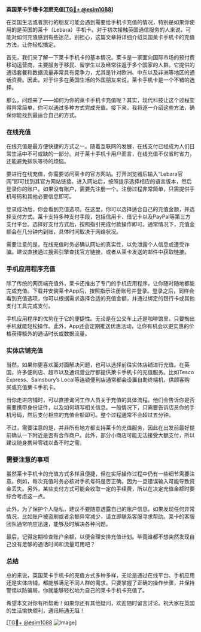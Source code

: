 **英国莱卡手機卡怎麽充值[[TG💪+ @esim1088](https://t.me/s/esim1088)]**

在英国生活或者旅行的朋友可能会遇到需要给手机卡充值的情况，特别是如果你使用的是英国的莱卡（Lebara）手机卡。对于初次接触英国通信服务的人来说，可能对如何充值感到有些迷茫。别担心，这篇文章将详细介绍英国莱卡手机卡的充值方法，让你轻松搞定。

首先，我们来了解一下莱卡手机卡的基本情况。莱卡是一家面向国际市场的预付费移动运营商，主要服务于移民、留学生以及经常往返于多个国家的人群。它提供的通话套餐和数据流量非常具有竞争力，尤其是针对欧洲、中东以及非洲等地区的通话资费。因此，对于许多在英国生活的外国朋友来说，莱卡手机卡是一个不错的选择。

那么，问题来了——如何为你的莱卡手机卡充值呢？其实，现代科技让这个过程变得异常简单，你可以通过多种方式完成充值。接下来，我将逐一介绍这些方法，确保你能找到最适合自己的方式。

### 在线充值

在线充值是最方便快捷的方式之一。随着互联网的发展，在线支付已经成为人们日常生活中不可或缺的一部分。对于莱卡手机卡用户而言，在线充值不仅省时省力，还能避免排队等待的烦恼。

要进行在线充值，你需要访问莱卡的官方网站。打开浏览器后输入“Lebara官网”即可找到其官方网站链接。进入网站后，按照提示选择相应的语言版本，然后登录你的账户。如果没有账户，需要先注册一个。注册过程非常简单，只需提供手机号码和其他必要信息即可。

登录成功后，你会看到充值选项。在这里，你可以选择适合自己的充值金额，并选择支付方式。莱卡支持多种支付手段，包括信用卡、借记卡以及PayPal等第三方支付平台。选择好支付方式后，按照指引完成付款操作即可。通常情况下，充值金额会在几分钟内到账，具体时间取决于网络状况。

需要注意的是，在线充值时务必确认网址的真实性，以免泄露个人信息或遭受诈骗。建议直接通过搜索引擎查找官方链接，或者从莱卡发送的邮件中获取链接。

### 手机应用程序充值

除了传统的网页端充值外，莱卡还推出了专门的手机应用程序，让你随时随地都能完成充值。下载并安装莱卡App后，按照指示注册账号并登录。登录之后，同样会看到充值选项，你可以根据需求选择合适的充值金额，并通过绑定的银行卡或其他支付工具完成支付。

手机应用程序的优势在于它的便捷性。无论是在公交车上还是咖啡馆里，只要掏出手机就能轻松操作。此外，App还会定期推送优惠活动，让你有机会以更实惠的价格获得额外的通话时长或数据流量。

### 实体店铺充值

当然，如果你更喜欢面对面解决问题，也可以选择前往实体店铺进行充值。在英国，许多便利店、超市以及通讯营业厅都提供莱卡手机卡的充值服务。比如Tesco Express、Sainsbury’s Local等连锁便利店通常都会设置自助终端机，供顾客购买或充值莱卡手机卡。

当你走进店铺时，可以直接询问工作人员关于充值的具体流程。他们会告诉你是否需要携带身份证件，以及如何填写相关信息。一般情况下，只需要告诉店员你的手机号码，然后支付相应的充值金额即可。整个过程通常不会超过五分钟。

不过，需要注意的是，并非所有地方都支持莱卡的充值服务，因此在出发前最好提前确认一下附近是否有合作商户。此外，部分小商店可能无法接受大额支付，所以建议随身携带零钱以备不时之需。

### 需要注意的事项

虽然莱卡手机卡的充值方式多样且便捷，但在实际操作过程中仍有一些细节需要注意。例如，每次充值时务必核对手机号码是否正确，因为一旦错误输入可能导致资金丢失。另外，某些支付方式可能会收取一定的手续费，所以在决定充值金额时要综合考虑这一点。

此外，为了保护个人隐私，建议不要随意透露自己的账户信息。如果发现任何异常情况，比如账户被盗刷或者余额异常减少，请立即联系客服寻求帮助。莱卡的客服团队通常响应迅速，能够及时解决各种问题。

最后，记得定期检查账户余额，以便合理安排充值计划。毕竟谁都不想突然发现自己没有足够的通话时间和流量可用吧？

### 总结

总的来说，英国莱卡手机卡的充值方式多种多样，无论是通过在线平台、手机应用还是实体店铺，都能够满足不同人群的需求。只要掌握了正确的操作步骤，并保持警惕以防骗局，你就能够轻松地为自己的莱卡手机卡充值了。

希望本文对你有所帮助！如果你还有其他疑问，欢迎随时留言讨论。祝大家在英国的生活愉快顺利，通讯畅通无阻！

[[TG💪+ @esim1088](https://t.me/s/esim1088) ![Image](https://i.postimg.cc/4NQfJmqS/Snipaste-2025-05-13-00-14-12.png)]